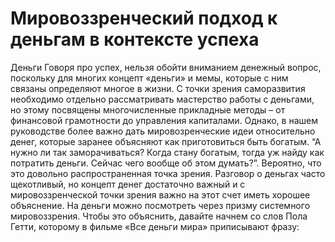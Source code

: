 # Мировоззренческий подход к деньгам в контексте успеха

Деньги
Говоря про успех, нельзя обойти вниманием денежный вопрос, поскольку для многих концепт «деньги» и мемы, которые с ним связаны определяют многое в жизни. С точки зрения саморазвития необходимо отдельно рассматривать мастерство работы с деньгами, но этому посвящены многочисленные прикладные методы – от финансовой грамотности до управления капиталами. Однако, в нашем руководстве более важно дать мировозренческие идеи относительно денег, которые заранее объясняют как приготовиться быть богатым. 
“А нужно ли так заморачиваться? Когда стану богатым, тогда уж найду как потратить деньги. Сейчас чего вообще об этом думать?”. Вероятно, что это довольно распространенная точка зрения.
Разговор о деньгах часто щекотливый, но концепт денег достаточно важный и с мировоззренческой точки зрения важно на этот счет иметь хорошее объяснение.
На деньги можно посмотреть через призму системного мировоззрения. Чтобы это объяснить, давайте начнем со слов Пола Гетти, которому в фильме «Все деньги мира» приписывают фразу:
